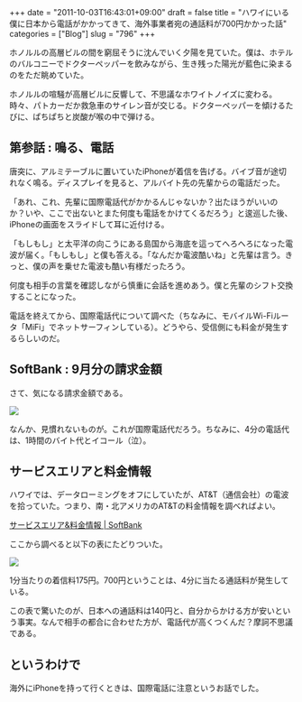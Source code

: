 +++
date = "2011-10-03T16:43:01+09:00"
draft = false
title = "ハワイにいる僕に日本から電話がかかってきて、海外事業者宛の通話料が700円かかった話"
categories = ["Blog"]
slug = "796"
+++

ホノルルの高層ビルの間を窮屈そうに沈んでいく夕陽を見ていた。僕は、ホテルのバルコニーでドクターペッパーを飲みながら、生き残った陽光が藍色に染まるのをただ眺めていた。

ホノルルの喧騒が高層ビルに反響して、不思議なホワイトノイズに変わる。時々、パトカーだか救急車のサイレン音が交じる。ドクターペッパーを傾けるたびに、ぱちぱちと炭酸が喉の中で弾ける。

## 第参話 : 鳴る、電話

唐突に、アルミテーブルに置いていたiPhoneが着信を告げる。バイブ音が途切れなく鳴る。ディスプレイを見ると、アルバイト先の先輩からの電話だった。

「あれ、これ、先輩に国際電話代がかかるんじゃないか？出たほうがいいのか？いや、ここで出ないとまた何度も電話をかけてくるだろう」と逡巡した後、iPhoneの画面をスライドして耳に近付ける。

「もしもし」と太平洋の向こうにある島国から海底を這ってへろへろになった電波が届く。「もしもし」と僕も答える。「なんだか電波酷いね」と先輩は言う。きっと、僕の声を乗せた電波も酷い有様だったろう。

何度も相手の言葉を確認しながら慎重に会話を進めあう。僕と先輩のシフト交換することになった。

電話を終えてから、国際電話代について調べた（ちなみに、モバイルWi-Fiルータ「MiFi」でネットサーフィンしている）。どうやら、受信側にも料金が発生するらしいのだ。

## SoftBank : 9月分の請求金額

さて、気になる請求金額である。

![](/images/2011/10/0796_1.png)

なんか、見慣れないものが。これが国際電話代だろう。ちなみに、4分の電話代は、1時間のバイト代とイコール（泣）。

## サービスエリアと料金情報

ハワイでは、データローミングをオフにしていたが、AT&T（通信会社）の電波を拾っていた。つまり、南・北アメリカのAT&Tの料金情報を調べればよい。

[サービスエリア&料金情報 | SoftBank](http://mb.softbank.jp/mb/international/roaming/area_price/)

ここから調べると以下の表にたどりついた。

![](/images/2011/10/0796_2.jpg)

1分当たりの着信料175円。700円ということは、4分に当たる通話料が発生している。

この表で驚いたのが、日本への通話料は140円と、自分からかける方が安いという事実。なんで相手の都合に合わせた方が、電話代が高くつくんだ？摩訶不思議である。

## というわけで

海外にiPhoneを持って行くときは、国際電話に注意というお話でした。
